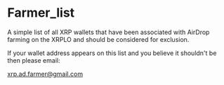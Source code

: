 # Farmer_list
A simple list of all XRP wallets that have been associated with AirDrop farming on the XRPLO and should be considered for exclusion.

If your wallet address appears on this list and you believe it shouldn't be then please email:

xrp.ad.farmer@gmail.com
